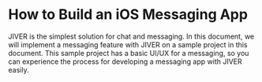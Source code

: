 # How to Build an iOS Messaging App

JIVER is the simplest solution for chat and messaging. In this document, we will implement a messaging feature with JIVER on a sample project in this document. This sample project has a basic UI/UX for a messaging, so you can experience the process for developing a messaging app with JIVER easily. 

